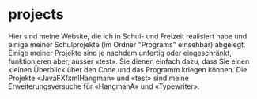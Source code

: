 # projects
Hier sind meine Website, die ich in Schul- und Freizeit realisiert habe und einige meiner Schulprojekte (im Ordner "Programs" einsehbar) abgelegt. 
Einige meiner  Projekte sind je nachdem unfertig oder eingeschränkt, funktionieren aber, ausser «test».
Sie dienen einfach dazu, dass Sie einen kleinen Überblick über den Code und das Programm kriegen können.
Die Projekte «JavaFXfxmlHangman» und «test» sind meine Erweiterungsversuche für «HangmanA» und «Typewriter».
